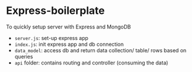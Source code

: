 # Express-boilerplate

To quickly setup server with Express and MongoDB 

* `server.js`: set-up express app
* `index.js`: init express app and db connection
* `data_model`: access db and return data collection/ table/ rows based on queries
* `api` folder: contains routing and controller (consuming the data)
